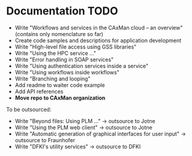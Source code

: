 # Documentation TODO
* Write "Workflows and services in the CAxMan cloud – an overview" (contains only nomenclature so far)
* Create code samples and descriptions for application development
* Write "High-level file access using GSS libraries"
* Write "Using the HPC service ..."
* Write "Error handling in SOAP services"
* Write "Using authentication services inside a service"
* Write "Using workflows inside workflows"
* Write "Branching and looping"
* Add readme to waiter code example
* Add API references
* **Move repo to CAxMan organization**

To be outsourced:
* Write "Beyond files: Using PLM ..." -> outsource to Jotne
* Write "Using the PLM web client" -> outsource to Jotne
* Write "Automatic generation of graphical interfaces for user input" -> outsource to Fraunhofer
* Write "DFKI's utility services" -> outsource to DFKI